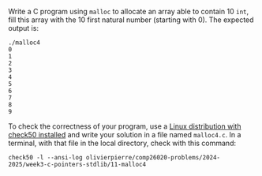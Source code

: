 Write a C program using `malloc` to allocate an array able to contain 10 `int`, fill this array with the 10 first natural number (starting with 0).
The expected output is:

```shell
./malloc4
0
1
2
3
4
5
6
7
8
9
```

To check the correctness of your program, use a [Linux distribution with check50 installed](https://github.com/olivierpierre/comp26020-devcontainer) and write your solution in a file named `malloc4.c`.
In a terminal, with that file in the local directory, check with this command:

```shell
check50 -l --ansi-log olivierpierre/comp26020-problems/2024-2025/week3-c-pointers-stdlib/11-malloc4
```